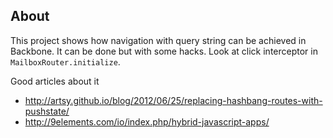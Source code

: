 ## About

This project shows how navigation with query string can be achieved in Backbone. It can be done but with some hacks. Look at click interceptor in `MailboxRouter.initialize`.

Good articles about it
- http://artsy.github.io/blog/2012/06/25/replacing-hashbang-routes-with-pushstate/
- http://9elements.com/io/index.php/hybrid-javascript-apps/
